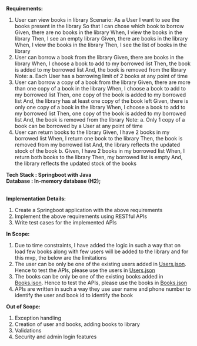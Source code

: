**Requirements:**
1. User can view books in library
   Scenario: As a User
   I want to see the books present in the library So that I can chose which book to borrow
   Given, there are no books in the library When, I view the books in the library Then, I see an empty library
   Given, there are books in the library When, I view the books in the library Then, I see the list of books in the
   library
2. User can borrow a book from the library
   Given, there are books in the library
   When, I choose a book to add to my borrowed list Then, the book is added to my borrowed list
   And, the book is removed from the library
   Note:
   a. Each User has a borrowing limit of 2 books at any point of time
3. User can borrow a copy of a book from the library
   Given, there are more than one copy of a book in the library When, I choose a book to add to my borrowed list
   Then, one copy of the book is added to my borrowed list And, the library has at least one copy of the book left
   Given, there is only one copy of a book in the library When, I choose a book to add to my borrowed list
   Then, one copy of the book is added to my borrowed list And, the book is removed from the library
   Note:
   a. Only 1 copy of a book can be borrowed by a User at any point of time
4. User can return books to the library
   Given, I have 2 books in my borrowed list
   When, I return one book to the library
   Then, the book is removed from my borrowed list And, the library reflects the updated stock of the book
   b. Given, I have 2 books in my borrowed list
   When, I return both books to the library
   Then, my borrowed list is empty
   And, the library reflects the updated stock of the books

**Tech Stack : Springboot with Java**
</br>
**Database : In-memory database (H2);**
</br>
</br>

**Implementation Details:**
</br>
1. Create a Springboot application with the above requirements
2. Implement the above requirements using RESTful APIs
3. Write test cases for the implemented APIs

**In Scope:**
1. Due to time constraints, I have added the logic in such a way that on load few books along with few users will be added to the library and for this mvp, the below are the limitations
2. The user can be only be one of the existing users added in [Users.json](./main/resources/Users.json). Hence to test the APIs, please use the users in [Users.json](./main/resources/Users.json)
3. The books can be only be one of the existing books added in [Books.json](./main/resources/Books.json). Hence to test the APIs, please use the books in [Books.json](./main/resources/Books.json)
4. APIs are written in such a way they use user name and phone number to identify the user and book id to identify the book

**Out of Scope:**
1. Exception handling 
2. Creation of user and books, adding books to library
3. Validations
4. Security and admin login features
